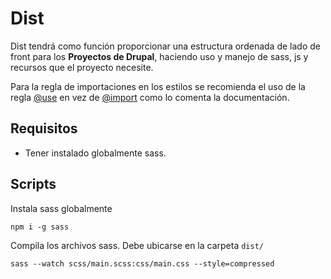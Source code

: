 # Dist

Dist tendrá como función proporcionar una estructura ordenada de lado de front para los **Proyectos de Drupal**, haciendo uso y manejo de sass, js y recursos que el proyecto necesite.

Para la regla de importaciones en los estilos se recomienda el uso de la regla [@use](https://sass-lang.com/documentation/at-rules/use) en vez de [@import](https://sass-lang.com/documentation/at-rules/import) como lo comenta la documentación.

## Requisitos

- Tener instalado globalmente sass.

## Scripts

Instala sass globalmente
```
npm i -g sass
```

Compila los archivos sass. Debe ubicarse en la carpeta `dist/`
```
sass --watch scss/main.scss:css/main.css --style=compressed
```